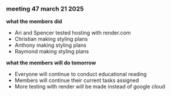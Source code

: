 ### meeting 47 march 21 2025
**what the members did**
- Ari and Spencer tested hosting with render.com
- Christian making styling plans
- Anthony making styling plans
- Raymond making styling plans

**what the members will do tomorrow**
- Everyone will continue to conduct educational reading
- Members will continue their current tasks assigned
- More testing with render will be made instead of google cloud